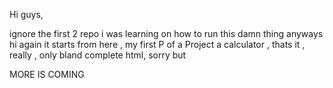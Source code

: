 Hi guys,

ignore the first 2 repo
i was learning on how to run this damn thing
anyways
hi
again
it starts from here , my first P of a Project
a calculator , thats it , really , only bland complete html, sorry
but

MORE IS COMING
